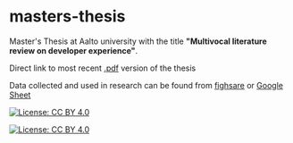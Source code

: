 # masters-thesis

Master's Thesis at Aalto university with the title **"Multivocal literature review on developer experience"**. 

Direct link to most recent [.pdf](https://github.com/andersnylund/master-thesis/blob/master/thesis.pdf) version of the thesis

Data collected and used in research can be found from [fighsare](https://figshare.com/articles/A_multivocal_literature_review_on_Developer_Experience_xlsx/11786274/1) or [Google Sheet](https://docs.google.com/spreadsheets/d/1BLX4eQypAvxd3Gzft0s0rqUHdMYaKxPAbpZZ4dAvJqU/edit?usp=sharing)

[![License: CC BY 4.0](https://licensebuttons.net/l/by/4.0/80x15.png)](https://creativecommons.org/licenses/by/4.0/)

[![License: CC BY 4.0](https://img.shields.io/badge/License-CC%20BY%204.0-lightgrey.svg)](https://creativecommons.org/licenses/by/4.0/)